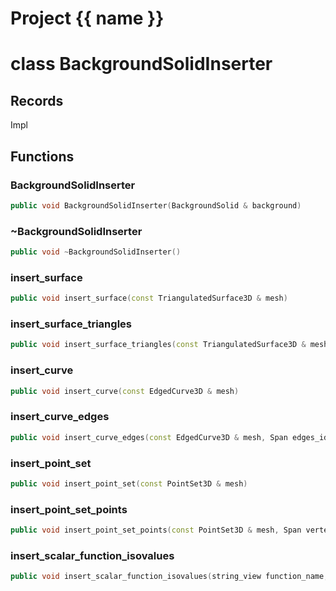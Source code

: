 <script setup>
import {useRoute} from 'vitepress'
const {path} = useRoute()
const tokens = path.split('/')
const words = tokens[2].split('-');
for (let i = 0; i < words.length; i++) {
    words[i] = words[i].charAt(0).toUpperCase() + words[i].slice(1);
    words[i] = words[i].replace('geode', 'Geode')
}
const name = words.join('-');
</script>
# Project {{ name }}

# class BackgroundSolidInserter


## Records

Impl



## Functions

### BackgroundSolidInserter

```cpp
public void BackgroundSolidInserter(BackgroundSolid & background)
```


### ~BackgroundSolidInserter

```cpp
public void ~BackgroundSolidInserter()
```


### insert_surface

```cpp
public void insert_surface(const TriangulatedSurface3D & mesh)
```


### insert_surface_triangles

```cpp
public void insert_surface_triangles(const TriangulatedSurface3D & mesh, Span triangle_ids)
```


### insert_curve

```cpp
public void insert_curve(const EdgedCurve3D & mesh)
```


### insert_curve_edges

```cpp
public void insert_curve_edges(const EdgedCurve3D & mesh, Span edges_ids)
```


### insert_point_set

```cpp
public void insert_point_set(const PointSet3D & mesh)
```


### insert_point_set_points

```cpp
public void insert_point_set_points(const PointSet3D & mesh, Span vertex_ids)
```


### insert_scalar_function_isovalues

```cpp
public void insert_scalar_function_isovalues(string_view function_name, absl::Span<const double> isovalues)
```




